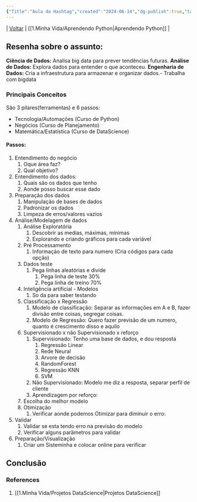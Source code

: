 ```yaml
---
{"Title":"Aula da Hashtag","created":"2024-06-14","dg-publish":true,"tags":["pessoal/estudos","pessoal/web","dataScience","python"],"permalink":"/1-minha-vida/aula-da-hashtag/","dgPassFrontmatter":true}
---
```


| [Voltar](index) | [[1.Minha Vida/Aprendendo Python\|Aprendendo Python]] |
## Resenha sobre o assunto:
**Ciência de Dados:** Analisa big data para prever tendências futuras.
**Análise de Dados:** Explora dados para entender o que aconteceu.
**Engenharia de Dados:** Cria a infraestrutura para armazenar e organizar dados.- Trabalha com bigdata
### Principais Conceitos
São 3 pilares(ferramentas) e 6 passos:
- Tecnologia/Automações (Curso de Python)
- Negócios (Curso de Planejamento)
- Matemática/Estatística (Curso de DataScience)
#### Passos:
1. Entendimento do negócio
	1. Oque área faz?
	2. Qual objetivo?
2. Entendimento dos dados:
	1. Quais são os dados que tenho
	2. Aonde posso buscar esse dado
3. Preparação dos dados
	1. Manipulação de bases de dados
	2. Padronizar os dados
	3. Limpeza de erros/valores vazios
4. Análise/Modelagem de dados
	1. Análise Exploratória
		1. Descobrir as medias, máximas, mínimas
		2. Explorando e criando gráficos para cada variável
	2. Pré Processamento
		1. Informação de texto para numero (Cria códigos para cada opção)
	3. Dados teste
		1. Pega linhas aleatórias e divide
			1. Pega linha de teste 30%
			2. Pega linha de treino 70%
	4. Inteligência artificial - Modelos
		1. So da para saber testando
	5. Classificação x Regressão
		1. Modelo de classificação: Separar as informações em A e B, fazer divisão entre coisas, segregar coisas.
		2. Modelo de Regressão: Quero fazer previsão de um numero, quanto é crescimento disso e aquilo
	6. Supervisionado x não Supervisionado x reforço
		1. Supervisionado: Tenho uma base de dados, e dou resposta
			1. Regressão Linear
			2. Rede Neural
			3. Arvore de decisão
			4. RandomForest
			5. Regressão KNN
			6. SVM
		2. Não Supervisionado: Modelo me diz a resposta, separar perfil de cliente
		3. Aprendizagem por reforço: 
	7. Escolha do melhor modelo
	8. Otimização
		1. Verificar aonde podemos Otimizar para diminuir o erro:
5. Validar
	1. Validar se esta tendo erro na previsão do modelo
	2. Verificar alguns parâmetros para validar
6. Preparação/Visualização
	1. Criar um Sisteminha e colocar online para verificar
## Conclusão
### References
1. [[1.Minha Vida/Projetos DataScience\|Projetos DataScience]]
  